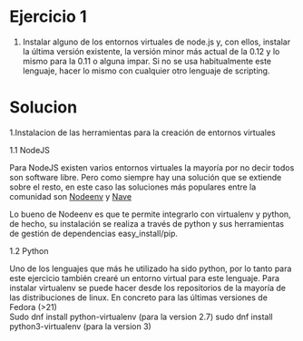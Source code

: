 Ejercicio 1
==============================

1. Instalar alguno de los entornos virtuales de node.js y, con ellos, instalar la última versión existente, la versión minor más actual de la 0.12 y lo mismo para la 0.11 o alguna impar. 
Si no se usa habitualmente este lenguaje, hacer lo mismo con cualquier otro lenguaje de scripting.

Solucion 
==============================
1.Instalacion de las herramientas para la creación de entornos virtuales

1.1 NodeJS

Para NodeJS existen varios entornos virtuales la mayoría por no decir todos son software libre. 
Pero como siempre hay una solución que se extiende sobre el resto, en este caso las soluciones más populares entre la comunidad son [Nodeenv](https://github.com/ekalinin/nodeenv) y [Nave](https://github.com/isaacs/nave)

Lo bueno de Nodeenv es que te permite integrarlo con virtualenv y python, de hecho, su instalación se realiza a través de python y sus herramientas de gestión de dependencias easy_install/pip.

1.2 Python

Uno de los lenguajes que más he utilizado ha sido python, por lo tanto para este ejercicio también crearé un entorno virtual para este lenguaje. 
Para instalar virtualenv se puede hacer desde los repositorios de la mayoría de las distribuciones de linux. 
En concreto para las últimas versiones de Fedora (>21)  
Sudo dnf install python-virtualenv (para la version 2.7)
sudo dnf install python3-virtualenv (para la version 3)
 
